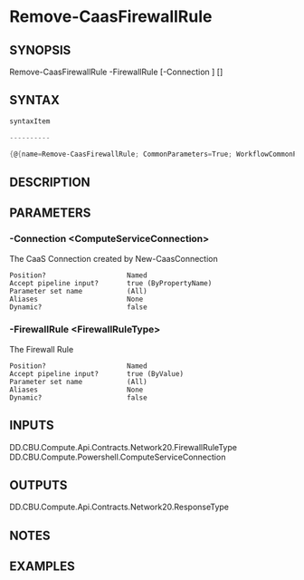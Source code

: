 ﻿Remove-CaasFirewallRule
===================

## SYNOPSIS

Remove-CaasFirewallRule -FirewallRule <FirewallRuleType> [-Connection <ComputeServiceConnection>] [<CommonParameters>]


## SYNTAX
```powershell
syntaxItem                                                                                                         

----------                                                                                                         

{@{name=Remove-CaasFirewallRule; CommonParameters=True; WorkflowCommonParameters=False; parameter=System.Object[]}}
```

## DESCRIPTION


## PARAMETERS
### -Connection &lt;ComputeServiceConnection&gt;
The CaaS Connection created by New-CaasConnection
```
Position?                    Named
Accept pipeline input?       true (ByPropertyName)
Parameter set name           (All)
Aliases                      None
Dynamic?                     false
```
 
### -FirewallRule &lt;FirewallRuleType&gt;
The Firewall Rule
```
Position?                    Named
Accept pipeline input?       true (ByValue)
Parameter set name           (All)
Aliases                      None
Dynamic?                     false
```

## INPUTS
DD.CBU.Compute.Api.Contracts.Network20.FirewallRuleType
DD.CBU.Compute.Powershell.ComputeServiceConnection


## OUTPUTS
DD.CBU.Compute.Api.Contracts.Network20.ResponseType


## NOTES


## EXAMPLES
